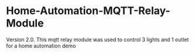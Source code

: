 # Home-Automation-MQTT-Relay-Module
Version 2.0. This mqtt relay module was used to control 3 lights and 1 outlet for a home automation demo
